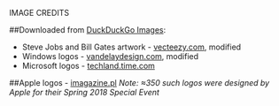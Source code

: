 IMAGE CREDITS

##Downloaded from [DuckDuckGo Images](duckduckgo.com):
- Steve Jobs and Bill Gates artwork - [vecteezy.com](www.vecteezy.com), modified
- Windows logos - [vandelaydesign.com](www.vandelaydesign.com), modified
- Microsoft logos - [techland.time.com](techland.time.com)
 
##Apple logos - [imagazine.pl](imagazine.pl)
_Note: ≈350 such logos were designed by Apple for their Spring 2018 Special Event_